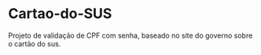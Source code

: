 # Cartao-do-SUS
Projeto de validação de CPF com senha, baseado no site do governo sobre o cartão do sus.
